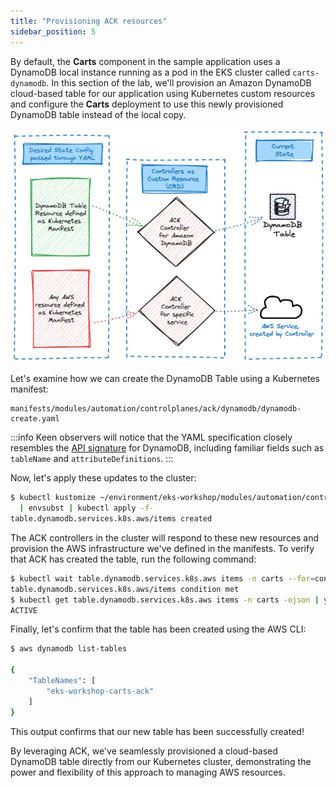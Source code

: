 ```yaml
---
title: "Provisioning ACK resources"
sidebar_position: 5
---
```


By default, the **Carts** component in the sample application uses a DynamoDB local instance running as a pod in the EKS cluster called `carts-dynamodb`. In this section of the lab, we'll provision an Amazon DynamoDB cloud-based table for our application using Kubernetes custom resources and configure the **Carts** deployment to use this newly provisioned DynamoDB table instead of the local copy.

![ACK reconciler concept](./assets/ack-desired-current-ddb.webp)

Let's examine how we can create the DynamoDB Table using a Kubernetes manifest:

```file
manifests/modules/automation/controlplanes/ack/dynamodb/dynamodb-create.yaml
```

:::info
Keen observers will notice that the YAML specification closely resembles the [API signature](https://docs.aws.amazon.com/amazondynamodb/latest/APIReference/API_CreateTable.html) for DynamoDB, including familiar fields such as `tableName` and `attributeDefinitions`.
:::

Now, let's apply these updates to the cluster:

```bash wait=10
$ kubectl kustomize ~/environment/eks-workshop/modules/automation/controlplanes/ack/dynamodb \
  | envsubst | kubectl apply -f-
table.dynamodb.services.k8s.aws/items created
```

The ACK controllers in the cluster will respond to these new resources and provision the AWS infrastructure we've defined in the manifests. To verify that ACK has created the table, run the following command:

```bash timeout=300
$ kubectl wait table.dynamodb.services.k8s.aws items -n carts --for=condition=ACK.ResourceSynced --timeout=15m
table.dynamodb.services.k8s.aws/items condition met
$ kubectl get table.dynamodb.services.k8s.aws items -n carts -ojson | yq '.status."tableStatus"'
ACTIVE
```

Finally, let's confirm that the table has been created using the AWS CLI:

```bash
$ aws dynamodb list-tables

{
    "TableNames": [
        "eks-workshop-carts-ack"
    ]
}
```

This output confirms that our new table has been successfully created!

By leveraging ACK, we've seamlessly provisioned a cloud-based DynamoDB table directly from our Kubernetes cluster, demonstrating the power and flexibility of this approach to managing AWS resources.
